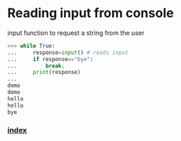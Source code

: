 # Reading input from console
input function to request a string from the user
```python
>>> while True:             
...     response=input() # reads input   
...     if response=="bye":
...         break;          
...     print(response)     
...                         
demo                        
demo                        
hello                       
hello                       
bye                         
```
### [index](index.html)

